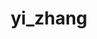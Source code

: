 ---
title: yi_zhang
layout: people
permalink: /people/yi_zhang
status: current
pname: Yi Zhang, PhD
position: Computational Postdoc
office: 
eml: 
website:
cv: 
github:
linkedin:
google_scholar: 
twitter: 
facebook: 
instagram:
desp: Yi Zhang received her Ph.D. in Bioengineering from University of Illinois at Urbana-Champaign in 2019. With expertise in statistical learning and human genetics, she focused on computational method development to understand cancer-associated genetic variants. She is currently a postdoctoral research fellow in Dr. Shirley Liu's lab at Dana-Farber Cancer Institute and Harvard University. Her research interests fall in the intersection of computational biology, machine learning and cancer genomics.
---